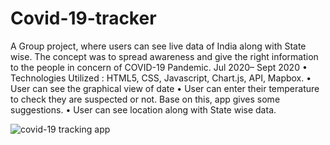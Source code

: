 # Covid-19-tracker

A Group project, where users can see live data of India along with State wise.
The concept was to spread awareness and give the right information to the
people in concern of COVID-19 Pandemic.
Jul 2020– Sept 2020
• Technologies Utilized : HTML5, CSS, Javascript, Chart.js, API, Mapbox.
• User can see the graphical view of date
• User can enter their temperature to check they are suspected or not. Base on
this, app gives some suggestions.
• User can see location along with State wise data.

![covid-19 tracking app](https://user-images.githubusercontent.com/73601711/129807816-d5b053e4-8090-458d-9b49-448cace3eb87.gif)

